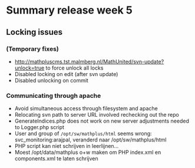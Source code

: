 # Summary release week 5
 
## Locking issues

### (Temporary fixes)

- http://mathpluscms.tst.malmberg.nl/MathUnited/svn-update?unlock=true to force unlock all locks
- Disabled locking on edit (after svn update)
- Disabled unlocking on commit 

### Communicating through apache

- Avoid simultaneous access through filesystem and apache
- Relocating svn path to server URL involved rechecking out the repo
- GenerateIndices.php does not work on new server adjustments needed to Logger.php script
- User and group of `/opt/sw/mathplus/html` seems wrong: svc_monitoring:arajpal, veranderd naar /opt/sw/mathplus/html
- PHP script kan niet schrijven in leerlijnen...
- Moest /opt/data/mathplus o+w maken om PHP index.xml en components.xml te laten schrijven